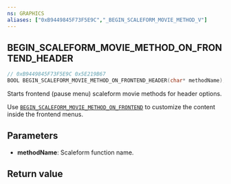 ```yaml
---
ns: GRAPHICS
aliases: ["0xB9449845F73F5E9C","_BEGIN_SCALEFORM_MOVIE_METHOD_V"]
---
```

## BEGIN_SCALEFORM_MOVIE_METHOD_ON_FRONTEND_HEADER

```c
// 0xB9449845F73F5E9C 0x5E219B67
BOOL BEGIN_SCALEFORM_MOVIE_METHOD_ON_FRONTEND_HEADER(char* methodName);
```

Starts frontend (pause menu) scaleform movie methods for header options.

Use [`BEGIN_SCALEFORM_MOVIE_METHOD_ON_FRONTEND`](#_0xAB58C27C2E6123C6) to customize the content inside the frontend menus.

## Parameters
* **methodName**: Scaleform function name.

## Return value
